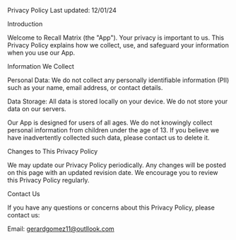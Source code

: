 Privacy Policy
Last updated: 12/01/24

Introduction

Welcome to Recall Matrix (the "App"). Your privacy is important to us. This Privacy Policy explains how we collect, use, and safeguard your information when you use our App.

Information We Collect

Personal Data: We do not collect any personally identifiable information (PII) such as your name, email address, or contact details.

Data Storage: All data is stored locally on your device. We do not store your data on our servers.

Our App is designed for users of all ages. We do not knowingly collect personal information from children under the age of 13. If you believe we have inadvertently collected such data, please contact us to delete it.

Changes to This Privacy Policy

We may update our Privacy Policy periodically. Any changes will be posted on this page with an updated revision date. We encourage you to review this Privacy Policy regularly.

Contact Us

If you have any questions or concerns about this Privacy Policy, please contact us:

Email: gerardgomez11@outllook.com
